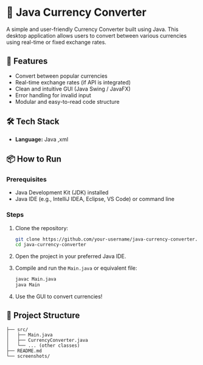# 💱 Java Currency Converter

A simple and user-friendly Currency Converter built using Java. This desktop application allows users to convert between various currencies using real-time or fixed exchange rates.

## 🚀 Features

- Convert between popular currencies
- Real-time exchange rates (if API is integrated)
- Clean and intuitive GUI (Java Swing / JavaFX)
- Error handling for invalid input
- Modular and easy-to-read code structure


## 🛠️ Tech Stack

- **Language:** Java ,xml


## 📦 How to Run

### Prerequisites

- Java Development Kit (JDK) installed
- Java IDE (e.g., IntelliJ IDEA, Eclipse, VS Code) or command line

### Steps

1. Clone the repository:
    ```bash
    git clone https://github.com/your-username/java-currency-converter.git
    cd java-currency-converter
    ```

2. Open the project in your preferred Java IDE.

3. Compile and run the `Main.java` or equivalent file:
    ```bash
    javac Main.java
    java Main
    ```

4. Use the GUI to convert currencies!

## 🧩 Project Structure

```plaintext
├── src/
│   ├── Main.java
│   ├── CurrencyConverter.java
│   └── ... (other classes)
├── README.md
└── screenshots/
